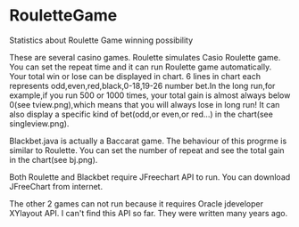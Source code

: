 # RouletteGame
Statistics about Roulette Game winning possibility

These are several casino games. Roulette simulates Casio Roulette game. You can set the repeat time and it can run Roulette game automatically. Your total win or lose can be displayed in chart. 6 lines in chart each represents odd,even,red,black,0-18,19-26 number bet.In the long run,for example,if you run 500 or 1000 times, your total gain is almost always below 0(see tview.png),which means that you will always lose in long run! It can also display a specific kind of bet(odd,or even,or red...) in the chart(see singleview.png).

Blackbet.java is actually a Baccarat game. The behaviour of this progrme is similar to Roulette. You can set the number of repeat and see the total gain in the chart(see bj.png).

Both Roulette and Blackbet require JFreechart API to run. You can download JFreeChart from internet.

The other 2 games can not run because it requires Oracle jdeveloper XYlayout API. I can't find this API so far. They were written many years ago.
